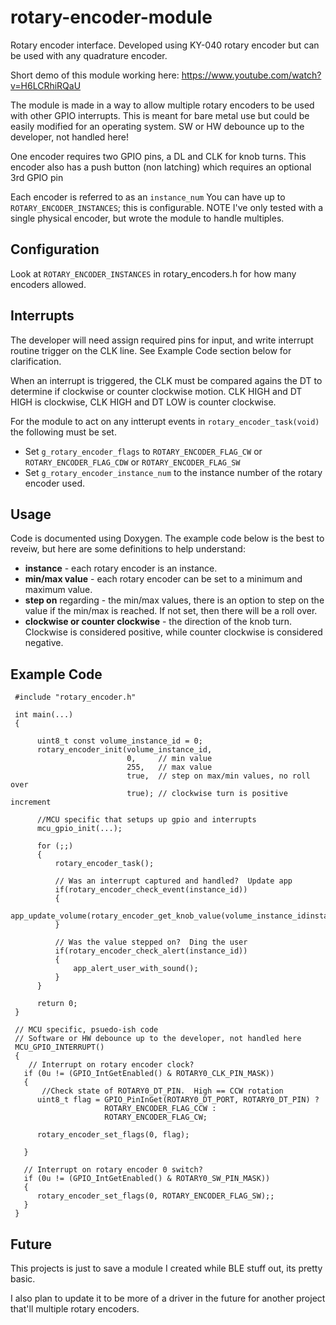 # rotary-encoder-module
Rotary encoder interface.  Developed using KY-040 rotary encoder but can be used with any quadrature encoder.

Short demo of this module working here: https://www.youtube.com/watch?v=H6LCRhiRQaU

The module is made in a way to allow multiple rotary encoders to be used with other GPIO interrupts.
This is meant for bare metal use but could be easily modified for an operating system.
SW or HW debounce up to the developer, not handled here!

One encoder requires two GPIO pins, a DL and CLK for knob turns.
This encoder also has a push button (non latching) which requires an optional 3rd GPIO pin

Each encoder is referred to as an ```instance_num```  You can have up to ```ROTARY_ENCODER_INSTANCES```; this is configurable.
NOTE I've only tested with a single physical encoder, but wrote the module to handle multiples.

## Configuration
Look at ```ROTARY_ENCODER_INSTANCES``` in rotary_encoders.h for how many encoders allowed.

## Interrupts
The developer will need assign required pins for input, and write interrupt routine trigger on the CLK line.
See Example Code section below for clarification.

When an interrupt is triggered, the CLK must be compared agains the DT to determine if clockwise or counter clockwise motion.
CLK HIGH and DT HIGH is clockwise, CLK HIGH and DT LOW is counter clockwise.

For the module to act on any intterupt events in ```rotary_encoder_task(void)``` the following must be set.
 - Set ```g_rotary_encoder_flags``` to ```ROTARY_ENCODER_FLAG_CW``` or ```ROTARY_ENCODER_FLAG_CDW``` or ```ROTARY_ENCODER_FLAG_SW```
 - Set ```g_rotary_encoder_instance_num``` to the instance number of the rotary encoder used.

## Usage
Code is documented using Doxygen. The example code below is the best to reveiw, but here are some definitions to help understand:

 - **instance** - each rotary encoder is an instance.
 - **min/max value** - each rotary encoder can be set to a minimum and maximum value.
 - **step on** regarding - the min/max values, there is an option to step on the value if the min/max is reached.  If not set, then there will be a roll over.
 - **clockwise or counter clockwise** - the direction of the knob turn.  Clockwise is considered positive, while counter clockwise is considered negative.


## Example Code

 ```
  #include "rotary_encoder.h"

  int main(...)
  {

       uint8_t const volume_instance_id = 0;
       rotary_encoder_init(volume_instance_id,
                           0,     // min value
                           255,   // max value
                           true,  // step on max/min values, no roll over
                           true); // clockwise turn is positive increment

       //MCU specific that setups up gpio and interrupts
       mcu_gpio_init(...);

       for (;;)
       {
           rotary_encoder_task();

           // Was an interrupt captured and handled?  Update app
           if(rotary_encoder_check_event(instance_id))
           {
               app_update_volume(rotary_encoder_get_knob_value(volume_instance_idinstance_id));
           }

           // Was the value stepped on?  Ding the user
           if(rotary_encoder_check_alert(instance_id))
           {
               app_alert_user_with_sound();
           }
       }

       return 0;
  }

  // MCU specific, psuedo-ish code
  // Software or HW debounce up to the developer, not handled here
  MCU_GPIO_INTERRUPT()
  {
     // Interrupt on rotary encoder clock?
    if (0u != (GPIO_IntGetEnabled() & ROTARY0_CLK_PIN_MASK))
    {
        //Check state of ROTARY0_DT_PIN.  High == CCW rotation
       uint8_t flag = GPIO_PinInGet(ROTARY0_DT_PORT, ROTARY0_DT_PIN) ?
                      ROTARY_ENCODER_FLAG_CCW :
                      ROTARY_ENCODER_FLAG_CW;

       rotary_encoder_set_flags(0, flag);

    }

    // Interrupt on rotary encoder 0 switch?
    if (0u != (GPIO_IntGetEnabled() & ROTARY0_SW_PIN_MASK))
    {
       rotary_encoder_set_flags(0, ROTARY_ENCODER_FLAG_SW);;
    }
  }
```

## Future
This projects is just to save a module I created while BLE stuff out, its pretty basic.

I also plan to update it to be more of a driver in the future for another project that'll multiple rotary encoders.

